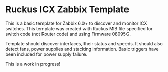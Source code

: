 # Ruckus ICX Zabbix Template

This is a basic template for Zabbix 6.0+ to discover and monitor ICX switches. This template was created with Ruckus MIB file specified for switch code (not Router code) and using Firmware 08095G. 

Template should discover interfaces, their status and speeds. It should also detect fans, power supplies and stacking information. Basic triggers have been included for power supply failure. 

This is a work in progress! 
